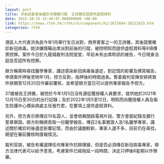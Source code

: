 ```yaml
---
layout: post
title: 洪為民宴會後確診涉隱瞞行蹤　王詩雅否認提供虛假資料
date: 2022-10-25 15:49:07.000000000 +08:00
link: https://news.rthk.hk/rthk/ch/component/k2/1672604-20221025.htm
categories: rthk
---
```


港區人大代表洪為民今年1月舉行生日派對，商界賓客之一的王詩雅，其後證實確診新冠病毒。她涉嫌隱瞞出席派對前後的行蹤，被控明知而提供虛假資料等8項傳票控罪。案件今日於九龍城裁判法院提堂，早前未有出席聆訊的被告，今日現身法庭並否認所有控罪。

辯方稱需時尋找醫學專家，講述感染新冠病毒後遺症，對記憶的影響及撰寫報告，申請案件押後至明年1月。控方反對，指押後的時間過長。暫委裁判官陳安婷將案件排期至12月20日作審前覆核，並希望辯方當日可以提供專家報告予控方。

37歲被告王詩雅，被控於今年1月5日沒有遵從獲授權人員要求，提供她於2021年12月15日至30日的出行記錄；及於2022年1月5至12日，明知而向獲授權人員及衞生防護中心傳染病處主任張竹君，在要項上提供虛假資料。

另外，控方表示將傳召10名證人，並會依賴閉路電視片段、警方會面紀錄及銀行誓章舉證。辯方則稱將索取一份醫學報告，傳召2名事實證人及1名醫學專家，講述關於確診的後遺症影響記憶，而由於議題較新，專家人選不多，目前仍在尋找，期望在審前覆核時匯報情況。

裁判官說，被告有權選擇任何專家作抗辯理據，但是否必須傳召新冠病毒專家，辯方法律代表可以給予意見，考慮案件已經拖延一段時間，決定只押後8星期以作預審。
